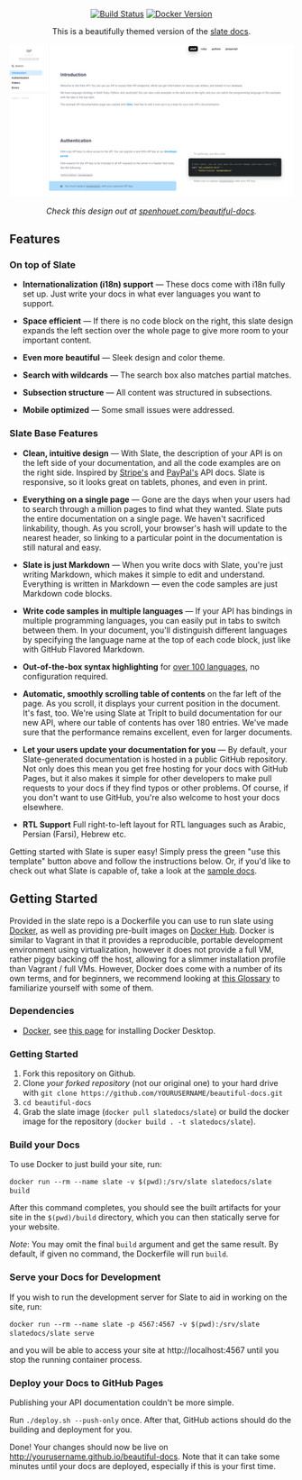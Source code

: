 <p align="center">
  <a href="https://github.com/Spenhouet/beautiful-docs/actions?query=workflow%3ABuild+branch%3Amain"><img src="https://github.com/Spenhouet/beautiful-docs/workflows/Build/badge.svg?branch=main" alt="Build Status"></a>
  <a href="https://hub.docker.com/r/slatedocs/slate"><img src="https://img.shields.io/docker/v/slatedocs/slate?sort=semver" alt="Docker Version" /></a>
</p>

<p align="center">This is a beautifully themed version of the <a href="https://github.com/slatedocs/slate">slate docs</a>.</p>

<p align="center"><img src="https://raw.githubusercontent.com/Spenhouet/beautiful-docs/c642fa12587849f5d9cdb178d5eb8a0bb00c34ec/img/screenshot-beautiful-docs.png" width=700 alt="Screenshot of Example Documentation created with the beautiful-docs theme of Slate"></p>

<p align="center"><em>Check this design out at <a href="https://spenhouet.com/beautiful-docs/en/">spenhouet.com/beautiful-docs</a>.</em></p>

## Features

### On top of Slate

* **Internationalization (i18n) support** — These docs come with i18n fully set up. Just write your docs in what ever languages you want to support.

* **Space efficient** — If there is no code block on the right, this slate design expands the left section over the whole page to give more room to your important content.

* **Even more beautiful** — Sleek design and color theme.

* **Search with wildcards** — The search box also matches partial matches.

* **Subsection structure** — All content was structured in subsections.

* **Mobile optimized** — Some small issues were addressed. 

### Slate Base Features

* **Clean, intuitive design** — With Slate, the description of your API is on the left side of your documentation, and all the code examples are on the right side. Inspired by [Stripe's](https://stripe.com/docs/api) and [PayPal's](https://developer.paypal.com/webapps/developer/docs/api/) API docs. Slate is responsive, so it looks great on tablets, phones, and even in print.

* **Everything on a single page** — Gone are the days when your users had to search through a million pages to find what they wanted. Slate puts the entire documentation on a single page. We haven't sacrificed linkability, though. As you scroll, your browser's hash will update to the nearest header, so linking to a particular point in the documentation is still natural and easy.

* **Slate is just Markdown** — When you write docs with Slate, you're just writing Markdown, which makes it simple to edit and understand. Everything is written in Markdown — even the code samples are just Markdown code blocks.

* **Write code samples in multiple languages** — If your API has bindings in multiple programming languages, you can easily put in tabs to switch between them. In your document, you'll distinguish different languages by specifying the language name at the top of each code block, just like with GitHub Flavored Markdown.

* **Out-of-the-box syntax highlighting** for [over 100 languages](https://github.com/rouge-ruby/rouge/wiki/List-of-supported-languages-and-lexers), no configuration required.

* **Automatic, smoothly scrolling table of contents** on the far left of the page. As you scroll, it displays your current position in the document. It's fast, too. We're using Slate at TripIt to build documentation for our new API, where our table of contents has over 180 entries. We've made sure that the performance remains excellent, even for larger documents.

* **Let your users update your documentation for you** — By default, your Slate-generated documentation is hosted in a public GitHub repository. Not only does this mean you get free hosting for your docs with GitHub Pages, but it also makes it simple for other developers to make pull requests to your docs if they find typos or other problems. Of course, if you don't want to use GitHub, you're also welcome to host your docs elsewhere.

* **RTL Support** Full right-to-left layout for RTL languages such as Arabic, Persian (Farsi), Hebrew etc.

Getting started with Slate is super easy! Simply press the green "use this template" button above and follow the instructions below. Or, if you'd like to check out what Slate is capable of, take a look at the [sample docs](https://spenhouet.com/beautiful-docs/en/).

## Getting Started

Provided in the slate repo is a Dockerfile you can use to run slate using [Docker](https://www.docker.com/), as well as providing pre-built images on [Docker Hub](https://hub.docker.com/r/slatedocs/slate). Docker is similar to Vagrant in that it provides a reproducible, portable development environment using virtualization, however it does not provide a full VM, rather piggy backing off the host, allowing for a slimmer installation profile than Vagrant / full VMs. However, Docker does come with a number of its own terms, and for beginners, we recommend looking at
[this Glossary](https://docs.microsoft.com/en-us/dotnet/architecture/microservices/container-docker-introduction/docker-terminology)
to familiarize yourself with some of them.

### Dependencies

* [Docker](https://www.docker.com/), see [this page](https://www.docker.com/get-started) for installing Docker Desktop.

### Getting Started

1. Fork this repository on Github.
2. Clone *your forked repository* (not our original one) to your hard drive with `git clone https://github.com/YOURUSERNAME/beautiful-docs.git`
3. `cd beautiful-docs`
4. Grab the slate image (`docker pull slatedocs/slate`) or build the docker image for the repository (`docker build . -t slatedocs/slate`).

### Build your Docs

To use Docker to just build your site, run:

```
docker run --rm --name slate -v $(pwd):/srv/slate slatedocs/slate build
```

After this command completes, you should see the built artifacts for your site in the `$(pwd)/build` directory, which you can then statically serve for your website.

_Note_: You may omit the final `build` argument and get the same result. By default, if given no command, the Dockerfile will run `build`.

### Serve your Docs for Development

If you wish to run the development server for Slate to aid in working on the site, run:

```
docker run --rm --name slate -p 4567:4567 -v $(pwd):/srv/slate slatedocs/slate serve
```

and you will be able to access your site at http://localhost:4567 until you stop the running container process.

### Deploy your Docs to GitHub Pages

Publishing your API documentation couldn't be more simple.

Run `./deploy.sh --push-only` once. After that, GitHub actions should do the building and deployment for you.

Done! Your changes should now be live on http://yourusername.github.io/beautiful-docs. Note that it can take some minutes until your docs are deployed, especially if this is your first time.
